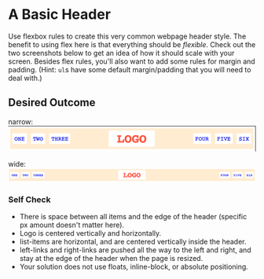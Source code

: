 # A Basic Header

Use flexbox rules to create this very common webpage header style. The benefit to using flex here is that everything should be _flexible_. Check out the two screenshots below to get an idea of how it should scale with your screen. Besides flex rules, you'll also want to add some rules for margin and padding. (Hint: `ul`s have some default margin/padding that you will need to deal with.)

## Desired Outcome

narrow: ![narrow](./desired-outcome-narrow.png)

wide: ![wide](./desired-outcome-wide.png)

### Self Check

-   There is space between all items and the edge of the header (specific px amount doesn't matter here).
-   Logo is centered vertically and horizontally.
-   list-items are horizontal, and are centered vertically inside the header.
-   left-links and right-links are pushed all the way to the left and right, and stay at the edge of the header when the page is resized.
-   Your solution does not use floats, inline-block, or absolute positioning.
